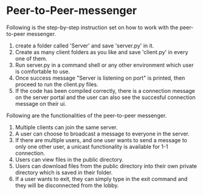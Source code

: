 # Peer-to-Peer-messenger
Following is the step-by-step instruction set on how to work with the peer-to-peer messenger.

1) create a folder called 'Server' and save 'server.py' in it.
2) Create as many client folders as you like and save 'client.py' in every one of them.
3) Run server.py in a command shell or any other environment which user is comfortable to use.
4) Once success message "Server is listening on port" is printed, then proceed to run the client.py files.
5) If the code has been compiled correctly, there is a connection message on the server portal and the user can also see the succesful connection message on their ui.

Following are the functionalities of the peer-to-peer messenger.

1) Multiple clients can join the same server.
2) A user can choose to broadcast a message to everyone in the server.
3) If there are multiple users, and one user wants to send a message to only one other user, a unicast functionality is available for 1-1 connection.
4) Users can view files in the public directory.
5) Users can download files from the public directory into their own private directory which is saved in their folder.
6) If a user wants to exit, they can simply type in the exit command and they will be disconnected from the lobby.
